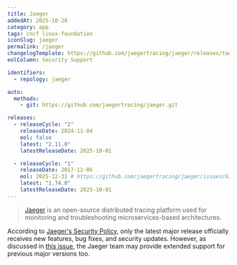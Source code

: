 ```yaml
---
title: Jaeger
addedAt: 2025-10-28
category: app
tags: cncf linux-foundation
iconSlug: jaeger
permalink: /jaeger
changelogTemplate: https://github.com/jaegertracing/jaeger/releases/tag/v__LATEST__
eolColumn: Security Support

identifiers:
  - repology: jaeger

auto:
  methods:
    - git: https://github.com/jaegertracing/jaeger.git

releases:
  - releaseCycle: "2"
    releaseDate: 2024-11-04
    eol: false
    latest: "2.11.0"
    latestReleaseDate: 2025-10-01

  - releaseCycle: "1"
    releaseDate: 2017-12-06
    eol: 2025-12-31 # https://github.com/jaegertracing/jaeger/issues/6321
    latest: "1.74.0"
    latestReleaseDate: 2025-10-01
---
```


> [Jaeger](https://www.jaegertracing.io/) is an open-source distributed tracing platform used for monitoring and troubleshooting microservices-based architectures.

According to [Jaeger's Security Policy](https://github.com/jaegertracing/jaeger?tab=security-ov-file#supported-versions), only the latest major release officially receives new features, bug fixes, and security updates.
However, as discussed in [this issue](https://github.com/jaegertracing/jaeger/issues/6321), the Jaeger team may provide extended support for previous major versions too.